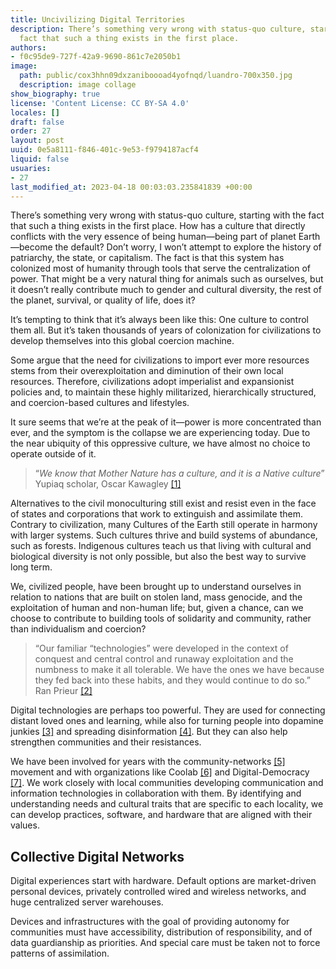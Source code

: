 ```yaml
---
title: Uncivilizing Digital Territories
description: There’s something very wrong with status-quo culture, starting with the
  fact that such a thing exists in the first place.
authors:
- f0c95de9-727f-42a9-9690-861c7e2050b1
image:
  path: public/cox3hhn09dxzaniboooad4yofnqd/luandro-700x350.jpg
  description: image collage
show_biography: true
license: 'Content License: CC BY-SA 4.0'
locales: []
draft: false
order: 27
layout: post
uuid: 0e5a8111-f846-401c-9e53-f9794187acf4
liquid: false
usuaries:
- 27
last_modified_at: 2023-04-18 00:03:03.235841839 +00:00
---
```


<p>There’s something very wrong with status-quo culture, starting with the fact that such a thing exists in the first place. How has a culture that directly conflicts with the very essence of being human—being part of planet Earth—become the default? Don’t worry, I won’t attempt to explore the history of patriarchy, the state, or capitalism. The fact is that this system has colonized most of humanity through tools that serve the centralization of power. That might be a very natural thing for animals such as ourselves, but it doesn’t really contribute much to gender and cultural diversity, the rest of the planet, survival, or quality of life, does it?</p><p>It’s tempting to think that it’s always been like this: One culture to control them all. But it’s taken thousands of years of colonization for civilizations to develop themselves into this global coercion machine.</p><p>Some argue that the need for civilizations to import ever more resources stems from their overexploitation and diminution of their own local resources. Therefore, civilizations adopt imperialist and expansionist policies and, to maintain these highly militarized, hierarchically structured, and coercion-based cultures and lifestyles.</p><p>It sure seems that we’re at the peak of it—power is more concentrated than ever, and the symptom is the collapse we are experiencing today. Due to the near ubiquity of this oppressive culture, we have almost no choice to operate outside of it.</p><blockquote class="blockquote"><p>“<em>We know that Mother Nature has a culture, and it is a Native culture</em>” Yupiaq scholar, Oscar Kawagley <a href="https://two.compost.digital/uncivilizing-digital-territories/#footnote-block-2" rel="noopener" referrerpolicy="strict-origin-when-cross-origin">[1]</a></p></blockquote><p>Alternatives to the civil monoculturing still exist and resist even in the face of states and corporations that work to extinguish and assimilate them. Contrary to civilization, many Cultures of the Earth still operate in harmony with larger systems. Such cultures thrive and build systems of abundance, such as forests. Indigenous cultures teach us that living with cultural and biological diversity is not only possible, but also the best way to survive long term.</p><p>We, civilized people, have been brought up to understand ourselves in relation to nations that are built on stolen land, mass genocide, and the exploitation of human and non-human life; but, given a chance, can we choose to contribute to building tools of solidarity and community, rather than individualism and coercion?</p><blockquote class="blockquote"><p>“Our familiar “technologies” were developed in the context of conquest and central control and runaway exploitation and the numbness to make it all tolerable. We have the ones we have because they fed back into these habits, and they would continue to do so.” Ran Prieur <a href="https://two.compost.digital/uncivilizing-digital-territories/#footnote-block-3" rel="noopener" referrerpolicy="strict-origin-when-cross-origin">[2]</a></p></blockquote><p>Digital technologies are perhaps too powerful. They are used for connecting distant loved ones and learning, while also for turning people into dopamine junkies <a href="https://two.compost.digital/uncivilizing-digital-territories/#footnote-block-4" rel="noopener" referrerpolicy="strict-origin-when-cross-origin">[3]</a> and spreading disinformation <a href="https://two.compost.digital/uncivilizing-digital-territories/#footnote-block-5" rel="noopener" referrerpolicy="strict-origin-when-cross-origin">[4]</a>. But they can also help strengthen communities and their resistances.</p><p>We have been involved for years with the community-networks <a href="https://two.compost.digital/uncivilizing-digital-territories/#footnote-block-community-networks" rel="noopener" referrerpolicy="strict-origin-when-cross-origin">[5]</a> movement and with organizations like Coolab <a href="https://two.compost.digital/uncivilizing-digital-territories/#footnote-block-coolab" rel="noopener" referrerpolicy="strict-origin-when-cross-origin">[6]</a> and Digital-Democracy <a href="https://two.compost.digital/uncivilizing-digital-territories/#footnote-block-digital-democracy" rel="noopener" referrerpolicy="strict-origin-when-cross-origin">[7]</a>. We work closely with local communities developing communication and information technologies in collaboration with them. By identifying and understanding needs and cultural traits that are specific to each locality, we can develop practices, software, and hardware that are aligned with their values.</p><h2 id="collective-digital-networks">Collective Digital Networks</h2><p>Digital experiences start with hardware. Default options are market-driven personal devices, privately controlled wired and wireless networks, and huge centralized server warehouses.</p><p>Devices and infrastructures with the goal of providing autonomy for communities must have accessibility, distribution of responsibility, and of data guardianship as priorities. And special care must be taken not to force patterns of assimilation.</p>
